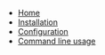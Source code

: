 
* [Home](/)
* [Installation](installation.md)
* [Configuration](configuration.md)
* [Command line usage](cli-usage.md)
